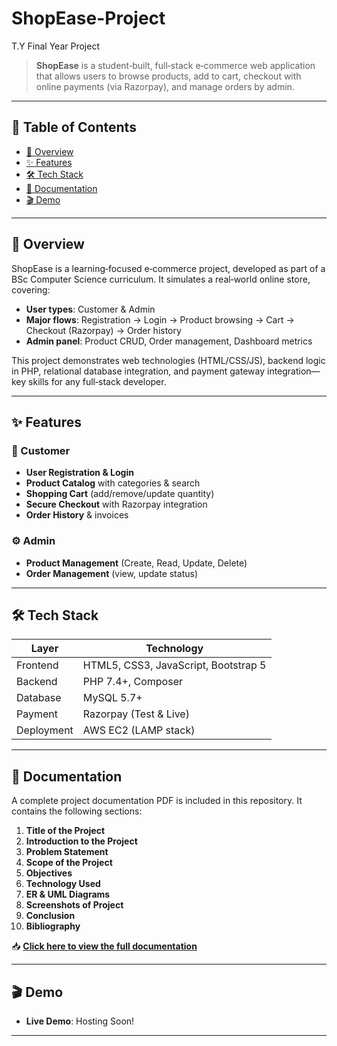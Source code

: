 # ShopEase-Project
T.Y Final Year Project

> **ShopEase** is a student‑built, full‑stack e‑commerce web application that allows users to browse products, add to cart, checkout with online payments (via Razorpay), and manage orders by admin.

---

## 📖 Table of Contents

- [🚀 Overview](#-overview)
- [✨ Features](#-features)
- [🛠 Tech Stack](#-tech-stack)
- [📸 Documentation](#-documentation)
- [🎬 Demo](#-demo)

---

## 🚀 Overview

ShopEase is a learning‑focused e‑commerce project, developed as part of a BSc Computer Science curriculum. It simulates a real‑world online store, covering:

- **User types**: Customer & Admin
- **Major flows**: Registration → Login → Product browsing → Cart → Checkout (Razorpay) → Order history
- **Admin panel**: Product CRUD, Order management, Dashboard metrics

This project demonstrates web technologies (HTML/CSS/JS), backend logic in PHP, relational database integration, and payment gateway integration—key skills for any full‑stack developer.

---

## ✨ Features

### 🛒 Customer

- **User Registration & Login**
- **Product Catalog** with categories & search
- **Shopping Cart** (add/remove/update quantity)
- **Secure Checkout** with Razorpay integration
- **Order History** & invoices

### ⚙️ Admin

- **Product Management** (Create, Read, Update, Delete)
- **Order Management** (view, update status)

---

## 🛠 Tech Stack

| Layer      | Technology                           |
| ---------- | ------------------------------------ |
| Frontend   | HTML5, CSS3, JavaScript, Bootstrap 5 |
| Backend    | PHP 7.4+, Composer                   |
| Database   | MySQL 5.7+                           |
| Payment    | Razorpay (Test & Live)               |
| Deployment | AWS EC2 (LAMP stack)                 |

---

## 📄 Documentation

A complete project documentation PDF is included in this repository. It contains the following sections:

1. **Title of the Project**
2. **Introduction to the Project**
3. **Problem Statement**
4. **Scope of the Project**
5. **Objectives**
6. **Technology Used**
7. **ER & UML Diagrams**
8. **Screenshots of Project**
9. **Conclusion**
10. **Bibliography**

📥 **[Click here to view the full documentation](./ShopEase_Documentation.pdf)**

---

## 🎬 Demo

- **Live Demo**: Hosting Soon!

---
